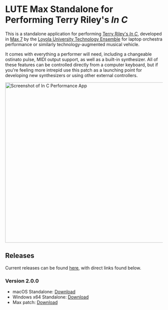 # LUTE Max Standalone for Performing Terry Riley's *In C*

This is a standalone application for performing [Terry Riley's *In C*][1],
developed in [Max 7][2] by the [Loyola University Technology Ensemble][3] for
laptop orchestra performance or similarly technology-augmented musical vehicle.

It comes with everything a performer will need, including a changeable ostinato
pulse, MIDI output support, as well as a built-in synthesizer. All of these
features can be controlled directly from a computer keyboard, but if you're
feeling more intrepid use this patch as a launching point for developing new
synthesizers or using other external controllers.

<img
  width="512"
  alt="Screenshot of In C Performance App"
  src="https://user-images.githubusercontent.com/7128551/43782203-53a00eda-9a4e-11e8-80af-c6fbbf285b74.png">

## Releases

Current releases can be found [here][4], with direct links found below.

### Version 2.0.0

* macOS Standalone: [Download](https://github.com/loyola-university-tech-ensemble/InC/releases/download/v2.0.0/InCApp_macOS.dmg)
* Windows x64 Standalone: [Download](https://github.com/loyola-university-tech-ensemble/InC/releases/download/v2.0.0/InC_Winx64.zip)
* Max patch: [Download](https://github.com/loyola-university-tech-ensemble/InC/archive/v2.0.0.zip)

[1]: https://en.wikipedia.org/wiki/In_C
[2]: https://cycling74.com/products/max
[3]: https://lute.luc.edu
[4]: https://github.com/loyola-university-tech-ensemble/InC/releases
